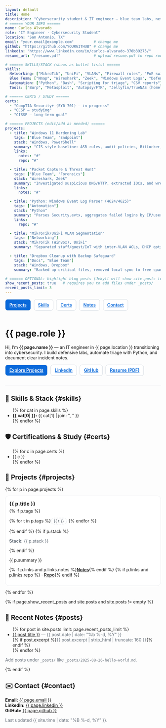 ```yaml
---
layout: default
title: Home
description: "Cybersecurity student & IT engineer — blue team labs, networking, and automation."
# ====== YOUR INFO ======
name: Carlos Alvarado
role: "IT Engineer · Cybersecurity Student"
location: "San Antonio, TX"
email: "your.email@example.com"         # change me
github: "https://github.com/YOURGITHUB" # change me
linkedin: "https://www.linkedin.com/in/carlos-alvarado-370b39275/"
resume_url: "/resume.pdf"               # upload resume.pdf to repo root (or change path)

# ====== SKILLS/STACK (shows as bullet lists) ======
skills:
  Networking: ["MikroTik", "UniFi", "VLANs", "Firewall rules", "PoE switching"]
  Blue Team: ["Nmap", "Wireshark", "Zeek", "Windows Event Logs", "Defender/ASR"]
  Automation: ["Python", "Bash", "Scripting for triage", "CSV reports"]
  Tools: ["Burp", "Metasploit", "Autopsy/FTK", "Jellyfin/TrueNAS (homelab)"]

# ====== CERTS / STUDY ======
certs:
  - "CompTIA Security+ (SY0-701) — in progress"
  - "CCSP — studying"
  - "CISSP — long-term goal"

# ====== PROJECTS (edit/add as needed) ======
projects:
  - title: "Windows 11 Hardening Lab"
    tags: ["Blue Team", "Endpoint"]
    stack: "Windows, PowerShell"
    summary: "CIS-style baseline: ASR rules, audit policies, BitLocker, Defender tuning, and central logging."
    links:
      notes: "#"
      repo: "#"

  - title: "Packet Capture & Threat Hunt"
    tags: ["Blue Team", "Forensics"]
    stack: "Wireshark, Zeek"
    summary: "Investigated suspicious DNS/HTTP, extracted IOCs, and wrote a concise IR mini-report."
    links:
      notes: "#"

  - title: "Python: Windows Event Log Parser (4624/4625)"
    tags: ["Automation"]
    stack: "Python"
    summary: "Parses Security.evtx, aggregates failed logins by IP/user, outputs CSV for quick triage."
    links:
      repo: "#"

  - title: "MikroTik/UniFi VLAN Segmentation"
    tags: ["Networking"]
    stack: "MikroTik (WinBox), UniFi"
    summary: "Separated staff/guest/IoT with inter-VLAN ACLs, DHCP options, and testing/validation."

  - title: "Dropbox Cleanup with Backup Safeguard"
    tags: ["Docs", "Blue Team"]
    stack: "Windows, Dropbox"
    summary: "Backed up critical files, removed local sync to free space, and staged NAS deletion after hold period."

# ====== OPTIONAL: highlight blog posts (Jekyll will show site.posts too) ======
show_recent_posts: true   # requires you to add files under _posts/
recent_posts_limit: 3
---
```


<!-- Simple in-page nav -->
<p>
  <a class="btn" href="#projects">Projects</a>
  <a class="btn ghost" href="#skills">Skills</a>
  <a class="btn ghost" href="#certs">Certs</a>
  <a class="btn ghost" href="#posts">Notes</a>
  <a class="btn ghost" href="#contact">Contact</a>
</p>

<div class="hero">
  <h1>{{ page.role }}</h1>
  <p>Hi, I’m <strong>{{ page.name }}</strong> — an IT engineer in {{ page.location }} transitioning into cybersecurity. I build defensive labs, automate triage with Python, and document clear incident notes.</p>
  <p>
    <a class="btn" href="#projects">Explore Projects</a>
    <a class="btn ghost" href="{{ page.linkedin }}" target="_blank" rel="noreferrer">LinkedIn</a>
    <a class="btn ghost" href="{{ page.github }}" target="_blank" rel="noreferrer">GitHub</a>
    <a class="btn ghost" href="{{ page.resume_url | relative_url }}" target="_blank" rel="noreferrer">Resume (PDF)</a>
  </p>
</div>

## 🔧 Skills & Stack {#skills}
<ul>
{% for cat in page.skills %}
  <li><strong>{{ cat[0] }}:</strong> {{ cat[1] | join: ", " }}</li>
{% endfor %}
</ul>

## 🛡️ Certifications & Study {#certs}
<ul>
{% for c in page.certs %}
  <li>{{ c }}</li>
{% endfor %}
</ul>

## 🚀 Projects {#projects}
<div class="grid">
{% for p in page.projects %}
  <div class="card">
    <h3>{{ p.title }}</h3>
    {% if p.tags %}<p class="tags">
      {% for t in p.tags %}<span class="tag">{{ t }}</span>{% endfor %}
    </p>{% endif %}
    {% if p.stack %}<p class="muted"><strong>Stack:</strong> {{ p.stack }}</p>{% endif %}
    <p>{{ p.summary }}</p>
    <p class="links">
      {% if p.links and p.links.notes %}<a href="{{ p.links.notes }}" target="_blank" rel="noreferrer">Notes</a>{% endif %}
      {% if p.links and p.links.repo %} · <a href="{{ p.links.repo }}" target="_blank" rel="noreferrer">Repo</a>{% endif %}
    </p>
  </div>
{% endfor %}
</div>

{% if page.show_recent_posts and site.posts and site.posts != empty %}
## 📝 Recent Notes {#posts}
<ul>
  {% for post in site.posts limit: page.recent_posts_limit %}
    <li>
      <a href="{{ post.url | relative_url }}">{{ post.title }}</a>
      <span class="muted"> — {{ post.date | date: "%b %-d, %Y" }}</span><br/>
      {% if post.excerpt %}<span class="muted">{{ post.excerpt | strip_html | truncate: 160 }}</span>{% endif %}
    </li>
  {% endfor %}
</ul>
<p class="muted">Add posts under <code>_posts/</code> like <code>_posts/2025-08-26-hello-world.md</code>.</p>
{% endif %}

## ✉️ Contact {#contact}
<p>
  <strong>Email:</strong> <a href="mailto:{{ page.email }}">{{ page.email }}</a><br/>
  <strong>LinkedIn:</strong> <a href="{{ page.linkedin }}" target="_blank" rel="noreferrer">{{ page.linkedin }}</a><br/>
  <strong>GitHub:</strong> <a href="{{ page.github }}" target="_blank" rel="noreferrer">{{ page.github }}</a>
</p>
<p class="muted">Last updated {{ site.time | date: "%B %-d, %Y" }}.</p>

<!-- Tiny styles to make cards look nicer with the Minimal theme -->
<style>
  .btn{display:inline-block;padding:.55rem .8rem;border:1px solid #d0d7de;border-radius:8px;background:#0969da;color:#fff;font-weight:600;margin-right:.35rem}
  .btn.ghost{background:#fff;color:#0969da}
  .hero{padding:.25rem 0 1rem;border-bottom:1px solid #eaecef;margin-bottom:1rem}
  .muted{color:#6a737d}
  .grid{display:grid;grid-template-columns:repeat(auto-fill,minmax(260px,1fr));gap:12px}
  .card{border:1px solid #eaecef;border-radius:12px;padding:12px;background:#fff}
  .card h3{margin:.2rem 0 .35rem}
  .tag{display:inline-block;border:1px dashed #d0d7de;border-radius:999px;padding:2px 8px;margin-right:6px;font-size:.8rem;color:#57606a}
  .links a{font-weight:600}
</style>
